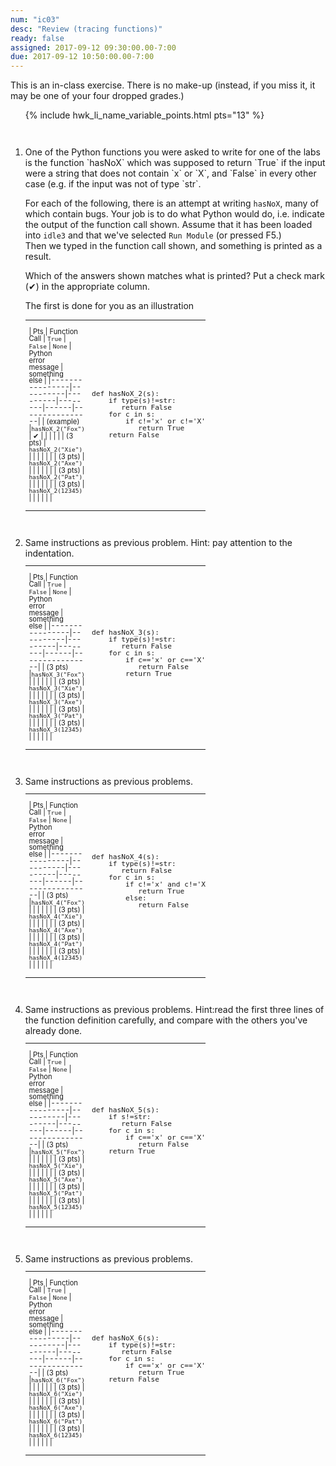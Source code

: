 ```yaml
---
num: "ic03"
desc: "Review (tracing functions)"
ready: false
assigned: 2017-09-12 09:30:00.00-7:00
due: 2017-09-12 10:50:00.00-7:00
---
```


<div style="display:none;">
https://ucsb-cs8-m17.github.io/hwk/ic03/
</div>

This is an in-class exercise.  There is no make-up (instead, if you miss it, it may be one of your four dropped grades.)

<style>
li { margin-top: 3em; }
table.outputTable { width: 60%;
/*background-color: yellow;*/
font-size: 80%;
line-height: 98%;
}
table.outputTable * table * td { 
/* background-color: yellow; */
text-align: center;
}
table.outputTable * table * td span { 
/* background-color: yellow; */
font-family: Arial Narrow, Arial, sans-serif;
font-size: 80%;
}
</style>


<ol>

{% include hwk_li_name_variable_points.html pts="13" %}

<li markdown="1"> One of the Python functions you were asked to write for one of the labs is the function `hasNoX` which was 
supposed to return `True` if the input were a string that does not contain `x` or `X`, and `False` in every other case (e.g.
if the input was not of type `str`.

For each of the following, there is an attempt at writing `hasNoX`, many of which contain bugs.  Your job is to do what Python
would do, i.e. indicate the output of the function call shown. 
Assume that it has been loaded into `idle3` and that we've selected `Run Module` (or pressed F5.)    
Then we typed in the function call shown, and something is printed as a result.  

Which of the answers shown matches what is printed?   Put a check mark (&#x2714;) in the appropriate column.

The first is done for you as an illustration

<table class="outputTable withLines">
<tr><td markdown="1">

| Pts | Function Call |  `True`  | `False` | `None` | Python<br>error<br>message | something<br>else |
|----------------|----------|---------|--------|------|----------------|
| <span>(example)</span> |`hasNoX_2("Fox")` | &#x2714;  |   |   |   |   |
| (3 pts)   | `hasNoX_2("Xie")` |   |   |   |   |   |
| (3 pts) | `hasNoX_2("Axe")` |   |   |   |   |   |
| (3 pts) | `hasNoX_2("Pat")` |   |   |   |   |   |
| (3 pts) | `hasNoX_2(12345)` |   |   |   |   |   |

</td>
<td>
<pre>
def hasNoX_2(s):
    if type(s)!=str:
       return False
    for c in s:
        if c!='x' or c!='X':
           return True
    return False
</pre>
</td>
</tr>

</table>
</li>

<li> Same instructions as previous problem.  Hint: pay attention to the indentation.

<table class="outputTable withLines">
<tr><td markdown="1">

| Pts | Function Call |  `True`  | `False` | `None` | Python<br>error<br>message | something<br>else |
|----------------|----------|---------|--------|------|----------------|
| (3 pts) |`hasNoX_3("Fox")` |   |   |   |   |   |
| (3 pts) | `hasNoX_3("Xie")` |   |   |   |   |   |
| (3 pts) | `hasNoX_3("Axe")` |   |   |   |   |   |
| (3 pts) | `hasNoX_3("Pat")` |   |   |   |   |   |
| (3 pts) | `hasNoX_3(12345)` |   |   |   |   |   |

</td>
<td>
<pre>
def hasNoX_3(s):
    if type(s)!=str:
       return False
    for c in s:
        if c=='x' or c=='X':
           return False
        return True

</pre>
</td>
</tr>

</table>


<div class="pagebreak">
</div>

</li>

<li> Same instructions as previous problems.

<table class="outputTable withLines">
<tr><td markdown="1">

| Pts | Function Call |  `True`  | `False` | `None` | Python<br>error<br>message | something<br>else |
|----------------|----------|---------|--------|------|----------------|
| (3 pts) |`hasNoX_4("Fox")` |   |   |   |   |   |
| (3 pts) | `hasNoX_4("Xie")` |   |   |   |   |   |
| (3 pts) | `hasNoX_4("Axe")` |   |   |   |   |   |
| (3 pts) | `hasNoX_4("Pat")` |   |   |   |   |   |
| (3 pts) | `hasNoX_4(12345)` |   |   |   |   |   |

</td>
<td>
<pre>
def hasNoX_4(s):
    if type(s)!=str:
       return False
    for c in s:
        if c!='x' and c!='X':
           return True
        else:
           return False

</pre>
</td>
</tr>

</table>
</li>

<li> Same instructions as previous problems.  Hint:read the first three lines of the function definition carefully, and
compare with the others you've already done.

<table class="outputTable withLines">
<tr><td markdown="1">

| Pts | Function Call |  `True`  | `False` | `None` | Python<br>error<br>message | something<br>else |
|----------------|----------|---------|--------|------|----------------|
| (3 pts) |`hasNoX_5("Fox")` |   |   |   |   |   |
| (3 pts) | `hasNoX_5("Xie")` |   |   |   |   |   |
| (3 pts) | `hasNoX_5("Axe")` |   |   |   |   |   |
| (3 pts) | `hasNoX_5("Pat")` |   |   |   |   |   |
| (3 pts) | `hasNoX_5(12345)` |   |   |   |   |   |

</td>
<td>
<pre>
def hasNoX_5(s):
    if s!=str:
       return False
    for c in s:
        if c=='x' or c=='X':
           return False
    return True

</pre>
</td>
</tr>

</table>
</li>



<li> Same instructions as previous problems. 

<table class="outputTable withLines">
<tr><td markdown="1">

| Pts | Function Call |  `True`  | `False` | `None` | Python<br>error<br>message | something<br>else |
|----------------|----------|---------|--------|------|----------------|
| (3 pts) |`hasNoX_6("Fox")` |   |   |   |   |   |
| (3 pts) | `hasNoX_6("Xie")` |   |   |   |   |   |
| (3 pts) | `hasNoX_6("Axe")` |   |   |   |   |   |
| (3 pts) | `hasNoX_6("Pat")` |   |   |   |   |   |
| (3 pts) | `hasNoX_6(12345)` |   |   |   |   |   |

</td>
<td>
<pre>
def hasNoX_6(s):
    if type(s)!=str:
       return False
    for c in s:
        if c=='x' or c=='X':
           return True
    return False

</pre>
</td>
</tr>

</table>
</li>

</ol>

